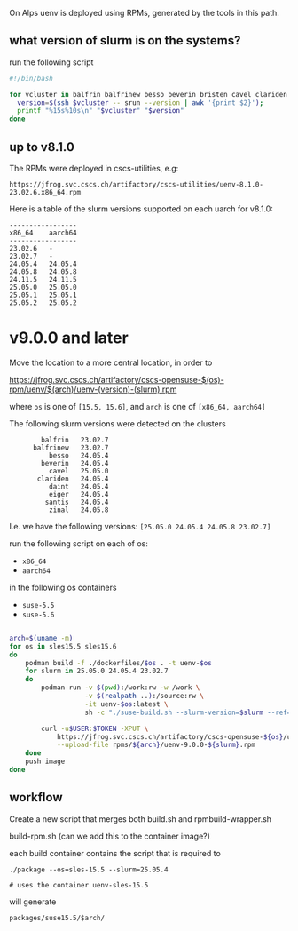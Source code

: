 On Alps uenv is deployed using RPMs, generated by the tools in this path.

## what version of slurm is on the systems?

run the following script

```bash
#!/bin/bash

for vcluster in balfrin balfrinew besso beverin bristen cavel clariden daint eiger santis; do
  version=$(ssh $vcluster -- srun --version | awk '{print $2}');
  printf "%15s%10s\n" "$vcluster" "$version"
done
```

## up to v8.1.0

The RPMs were deployed in cscs-utilities, e.g:

```
https://jfrog.svc.cscs.ch/artifactory/cscs-utilities/uenv-8.1.0-23.02.6.x86_64.rpm
```

Here is a table of the slurm versions supported on each uarch for v8.1.0:

```
-----------------
x86_64    aarch64
-----------------
23.02.6   -
23.02.7   -
24.05.4   24.05.4
24.05.8   24.05.8
24.11.5   24.11.5
25.05.0   25.05.0
25.05.1   25.05.1
25.05.2   25.05.2
```

# v9.0.0 and later

Move the location to a more central location, in order to 

https://jfrog.svc.cscs.ch/artifactory/cscs-opensuse-$(os)-rpm/uenv/$(arch)/uenv-(version)-(slurm).rpm

where `os` is one of `[15.5, 15.6]`,  and `arch` is one of `[x86_64, aarch64]`

The following slurm versions were detected on the clusters

```
        balfrin   23.02.7
      balfrinew   23.02.7
          besso   24.05.4
        beverin   24.05.4
          cavel   25.05.0
       clariden   24.05.4
          daint   24.05.4
          eiger   24.05.4
         santis   24.05.4
          zinal   24.05.8
```

I.e. we have the following versions: `[25.05.0 24.05.4 24.05.8 23.02.7]`

run the following script on each of os:
- `x86_64`
- `aarch64`

in the following os containers
- `suse-5.5`
- `suse-5.6`

```bash

arch=$(uname -m)
for os in sles15.5 sles15.6
do
    podman build -f ./dockerfiles/$os . -t uenv-$os
    for slurm in 25.05.0 24.05.4 23.02.7
    do
        podman run -v $(pwd):/work:rw -w /work \
                   -v $(realpath ..):/source:rw \
                   -it uenv-$os:latest \
                   sh -c "./suse-build.sh --slurm-version=$slurm --ref=HEAD"

        curl -u$USER:$TOKEN -XPUT \
            https://jfrog.svc.cscs.ch/artifactory/cscs-opensuse-${os}/uenv/${arch}/uenv-9.0.0-${slurm}.rpm \
            --upload-file rpms/${arch}/uenv-9.0.0-${slurm}.rpm
    done
    push image
done
```

## workflow

Create a new script that merges both build.sh and rpmbuild-wrapper.sh

build-rpm.sh (can we add this to the container image?)

each build container contains the script that is required to

```
./package --os=sles-15.5 --slurm=25.05.4

# uses the container uenv-sles-15.5
```

will generate

```
packages/suse15.5/$arch/
```



